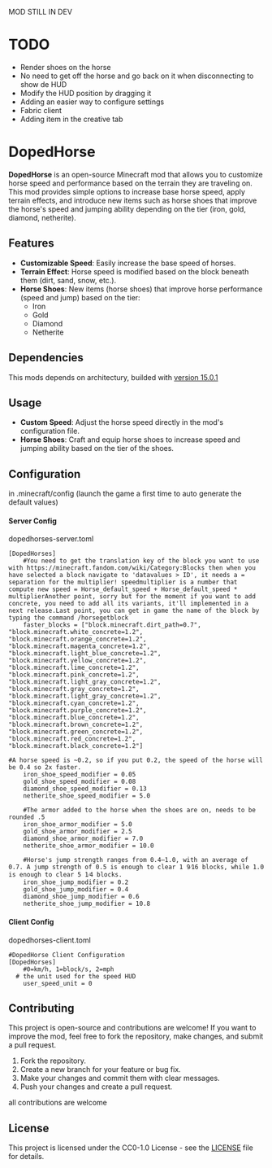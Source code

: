 MOD STILL IN DEV

# TODO

- Render shoes on the horse
- No need to get off the horse and go back on it when disconnecting to show de HUD
- Modify the HUD position by dragging it
- Adding an easier way to configure settings
- Fabric client
- Adding item in the creative tab

# DopedHorse

**DopedHorse** is an open-source Minecraft mod that allows you to customize horse speed and performance based on the terrain they are traveling on. This mod provides simple options to increase base horse speed, apply terrain effects, and introduce new items such as horse shoes that improve the horse's speed and jumping ability depending on the tier (iron, gold, diamond, netherite).

## Features

- **Customizable Speed**: Easily increase the base speed of horses.
- **Terrain Effect**: Horse speed is modified based on the block beneath them (dirt, sand, snow, etc.).
- **Horse Shoes**: New items (horse shoes) that improve horse performance (speed and jump) based on the tier:
  - Iron
  - Gold
  - Diamond
  - Netherite

## Dependencies

This mods depends on architectury, builded with [version 15.0.1](https://www.curseforge.com/minecraft/mc-mods/architectury-api/files/5959950)

## Usage

- **Custom Speed**: Adjust the horse speed directly in the mod's configuration file.
- **Horse Shoes**: Craft and equip horse shoes to increase speed and jumping ability based on the tier of the shoes.

## Configuration

in .minecraft/config (launch the game a first time to auto generate the default values)

#### Server Config
dopedhorses-server.toml
```
[DopedHorses]
	#You need to get the translation key of the block you want to use with https://minecraft.fandom.com/wiki/Category:Blocks then when you have selected a block navigate to 'datavalues > ID', it needs a = separation for the multiplier! speedmultiplier is a number that compute new speed = Horse_default_speed + Horse_default_speed * multiplierAnother point, sorry but for the moment if you want to add concrete, you need to add all its variants, it'll implemented in a next release.Last point, you can get in game the name of the block by typing the command /horsegetblock
	faster_blocks = ["block.minecraft.dirt_path=0.7", "block.minecraft.white_concrete=1.2", "block.minecraft.orange_concrete=1.2", "block.minecraft.magenta_concrete=1.2", "block.minecraft.light_blue_concrete=1.2", "block.minecraft.yellow_concrete=1.2", "block.minecraft.lime_concrete=1.2", "block.minecraft.pink_concrete=1.2", "block.minecraft.light_gray_concrete=1.2", "block.minecraft.gray_concrete=1.2", "block.minecraft.light_gray_concrete=1.2", "block.minecraft.cyan_concrete=1.2", "block.minecraft.purple_concrete=1.2", "block.minecraft.blue_concrete=1.2", "block.minecraft.brown_concrete=1.2", "block.minecraft.green_concrete=1.2", "block.minecraft.red_concrete=1.2", "block.minecraft.black_concrete=1.2"]

#A horse speed is ~0.2, so if you put 0.2, the speed of the horse will be 0.4 so 2x faster.
	iron_shoe_speed_modifier = 0.05
	gold_shoe_speed_modifier = 0.08
	diamond_shoe_speed_modifier = 0.13
	netherite_shoe_speed_modifier = 5.0

	#The armor added to the horse when the shoes are on, needs to be rounded .5
	iron_shoe_armor_modifier = 5.0
	gold_shoe_armor_modifier = 2.5
	diamond_shoe_armor_modifier = 7.0
	netherite_shoe_armor_modifier = 10.0

	#Horse's jump strength ranges from 0.4–1.0, with an average of 0.7. A jump strength of 0.5 is enough to clear 1 9⁄16 blocks, while 1.0 is enough to clear 5 1⁄4 blocks.
	iron_shoe_jump_modifier = 0.2
	gold_shoe_jump_modifier = 0.4
	diamond_shoe_jump_modifier = 0.6
	netherite_shoe_jump_modifier = 10.8
```

#### Client Config
dopedhorses-client.toml
```
#DopedHorse Client Configuration 
[DopedHorses]
	#0=km/h, 1=block/s, 2=mph
  # the unit used for the speed HUD
	user_speed_unit = 0

```


## Contributing

This project is open-source and contributions are welcome! If you want to improve the mod, feel free to fork the repository, make changes, and submit a pull request.

1. Fork the repository.
2. Create a new branch for your feature or bug fix.
3. Make your changes and commit them with clear messages.
4. Push your changes and create a pull request.

all contributions are welcome 

## License

This project is licensed under the CC0-1.0 License - see the [LICENSE](LICENSE) file for details.

